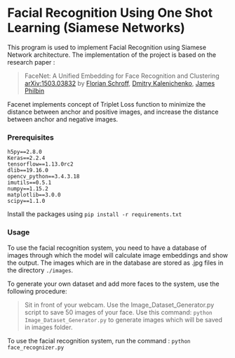 # Facial Recognition Using One Shot Learning (Siamese Networks)
This program is used to implement Facial Recognition using Siamese Network architecture. The implementation of the project is based on the research paper : 

> FaceNet: A Unified Embedding for Face Recognition and Clustering
> [arXiv:1503.03832](https://arxiv.org/abs/1503.03832) by [Florian Schroff](https://arxiv.org/search/cs?searchtype=author&query=Schroff%2C+F), [Dmitry Kalenichenko](https://arxiv.org/search/cs?searchtype=author&query=Kalenichenko%2C+D), [James Philbin](https://arxiv.org/search/cs?searchtype=author&query=Philbin%2C+J)

Facenet implements concept of Triplet Loss function to minimize the distance between anchor and positive images, and increase the distance between anchor and negative images.

### Prerequisites

    h5py==2.8.0
	Keras==2.2.4
	tensorflow==1.13.0rc2
	dlib==19.16.0
	opencv_python==3.4.3.18
	imutils==0.5.1
	numpy==1.15.2
	matplotlib==3.0.0
	scipy==1.1.0

Install the packages using `pip install -r requirements.txt`

### Usage
To use the facial recognition system, you need to have a database of images through which the model will calculate image embeddings and show the output. 
The images which are in the database are stored as .jpg files in the directory `./images`.


To generate your own dataset and add more faces to the system, use the following procedure:

> Sit in front of your webcam.
> Use the Image_Dataset_Generator.py script to save 50 images of your face.
> Use this command: `python Image_Dataset_Generator.py` to generate images which will be saved in images folder.

To use the facial recognition system, run the command : 
`python face_recognizer.py` 


